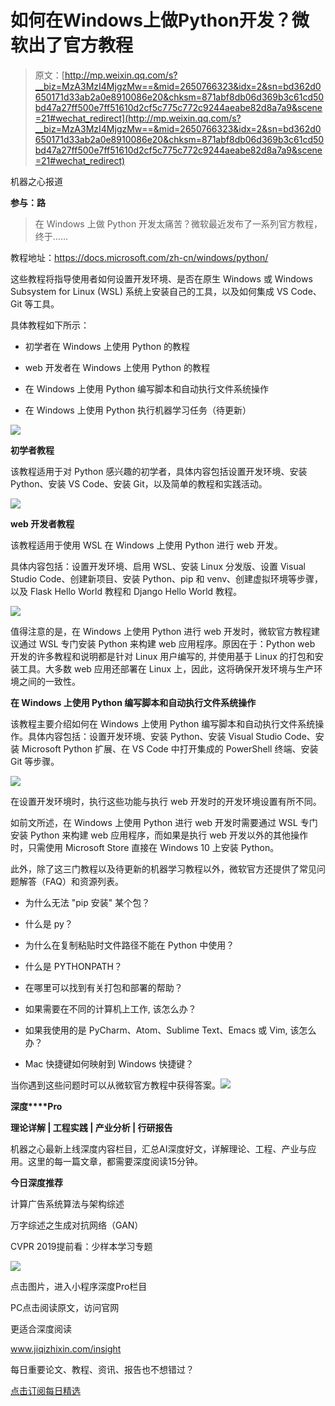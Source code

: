 # 如何在Windows上做Python开发？微软出了官方教程

> 原文：[http://mp.weixin.qq.com/s?__biz=MzA3MzI4MjgzMw==&mid=2650766323&idx=2&sn=bd362d0650171d33ab2a0e8910086e20&chksm=871abf8db06d369b3c61cd50bd47a27ff500e7ff51610d2cf5c775c772c9244aeabe82d8a7a9&scene=21#wechat_redirect](http://mp.weixin.qq.com/s?__biz=MzA3MzI4MjgzMw==&mid=2650766323&idx=2&sn=bd362d0650171d33ab2a0e8910086e20&chksm=871abf8db06d369b3c61cd50bd47a27ff500e7ff51610d2cf5c775c772c9244aeabe82d8a7a9&scene=21#wechat_redirect)

机器之心报道

**参与：路**

> 在 Windows 上做 Python 开发太痛苦？微软最近发布了一系列官方教程，终于……

教程地址：https://docs.microsoft.com/zh-cn/windows/python/

这些教程将指导使用者如何设置开发环境、是否在原生 Windows 或 Windows Subsystem for Linux (WSL) 系统上安装自己的工具，以及如何集成 VS Code、Git 等工具。

具体教程如下所示：

*   初学者在 Windows 上使用 Python 的教程

*   web 开发者在 Windows 上使用 Python 的教程

*   在 Windows 上使用 Python 编写脚本和自动执行文件系统操作

*   在 Windows 上使用 Python 执行机器学习任务（待更新）

![](../Images/69c29bcaa096bedd587e41028f0d7017.jpg)

**初学者教程**

该教程适用于对 Python 感兴趣的初学者，具体内容包括设置开发环境、安装 Python、安装 VS Code、安装 Git，以及简单的教程和实践活动。

![](../Images/2a1ffc392fa657c9a52035fc784f8114.jpg)

**web 开发者教程**

该教程适用于使用 WSL 在 Windows 上使用 Python 进行 web 开发。

具体内容包括：设置开发环境、启用 WSL、安装 Linux 分发版、设置 Visual Studio Code、创建新项目、安装 Python、pip 和 venv、创建虚拟环境等步骤，以及 Flask Hello World 教程和 Django Hello World 教程。

![](../Images/aafa06aad05494cfd8f70d564618ccf9.jpg)

值得注意的是，在 Windows 上使用 Python 进行 web 开发时，微软官方教程建议通过 WSL 专门安装 Python 来构建 web 应用程序。原因在于：Python web 开发的许多教程和说明都是针对 Linux 用户编写的, 并使用基于 Linux 的打包和安装工具。大多数 web 应用还部署在 Linux 上，因此，这将确保开发环境与生产环境之间的一致性。

**在 Windows 上使用 Python 编写脚本和自动执行文件系统操作**

该教程主要介绍如何在 Windows 上使用 Python 编写脚本和自动执行文件系统操作。具体内容包括：设置开发环境、安装 Python、安装 Visual Studio Code、安装 Microsoft Python 扩展、在 VS Code 中打开集成的 PowerShell 终端、安装 Git 等步骤。

![](../Images/6c1c26cb699b86cac3c83f55b8de25e5.jpg)

在设置开发环境时，执行这些功能与执行 web 开发时的开发环境设置有所不同。

如前文所述，在 Windows 上使用 Python 进行 web 开发时需要通过 WSL 专门安装 Python 来构建 web 应用程序，而如果是执行 web 开发以外的其他操作时，只需使用 Microsoft Store 直接在 Windows 10 上安装 Python。

此外，除了这三门教程以及待更新的机器学习教程以外，微软官方还提供了常见问题解答（FAQ）和资源列表。

*   为什么无法 "pip 安装" 某个包？

*   什么是 py？

*   为什么在复制粘贴时文件路径不能在 Python 中使用？

*   什么是 PYTHONPATH？

*   在哪里可以找到有关打包和部署的帮助？

*   如果需要在不同的计算机上工作, 该怎么办？

*   如果我使用的是 PyCharm、Atom、Sublime Text、Emacs 或 Vim, 该怎么办？

*   Mac 快捷键如何映射到 Windows 快捷键？

当你遇到这些问题时可以从微软官方教程中获得答案。******![](../Images/98db554c57db91144fde9866558fb8c3.jpg)******

**深度****Pro**

**理论详解 | 工程实践 | 产业分析 | 行研报告**

机器之心最新上线深度内容栏目，汇总AI深度好文，详解理论、工程、产业与应用。这里的每一篇文章，都需要深度阅读15分钟。

**今日深度推荐**

计算广告系统算法与架构综述

万字综述之生成对抗网络（GAN）

CVPR 2019提前看：少样本学习专题

![](../Images/bdd1e8a0ebdddcd2f7226c16b5927c1e.jpg)

点击图片，进入小程序深度Pro栏目

PC点击阅读原文，访问官网

更适合深度阅读

www.jiqizhixin.com/insight

每日重要论文、教程、资讯、报告也不想错过？

[点击订阅每日精选](https://mp.weixin.qq.com/s?__biz=MzIyMjE2ODk5NQ==&mid=2247483701&idx=1&sn=f6f5c2f1ef750490595b03f8650aff72&scene=21#wechat_redirect)